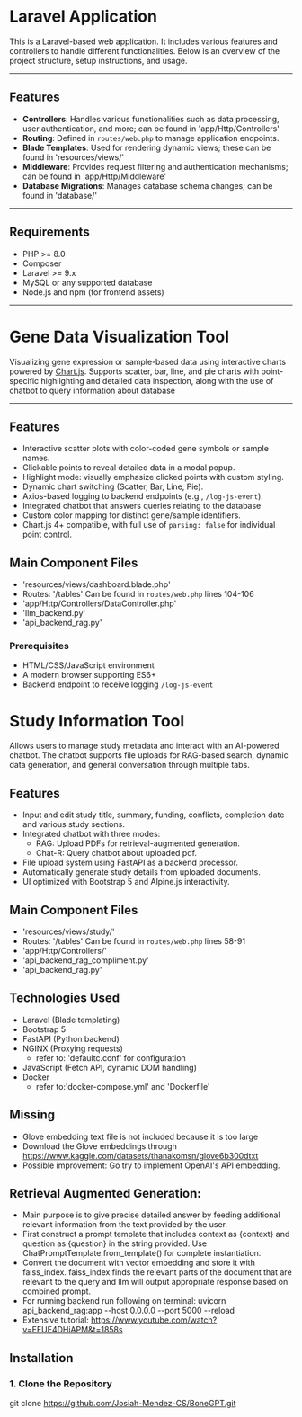 # Laravel Application

This is a Laravel-based web application. It includes various features and controllers to handle different functionalities. Below is an overview of the project structure, setup instructions, and usage.

---

## Features
- **Controllers**: Handles various functionalities such as data processing, user authentication, and more; can be found in 'app/Http/Controllers'
- **Routing**: Defined in `routes/web.php` to manage application endpoints.
- **Blade Templates**: Used for rendering dynamic views; these can be found in 'resources/views/'
- **Middleware**: Provides request filtering and authentication mechanisms; can be found in 'app/Http/Middleware'
- **Database Migrations**: Manages database schema changes; can be found in 'database/'

---

## Requirements
- PHP >= 8.0
- Composer
- Laravel >= 9.x
- MySQL or any supported database
- Node.js and npm (for frontend assets)

---

# Gene Data Visualization Tool

Visualizing gene expression or sample-based data using interactive charts powered by [Chart.js](https://www.chartjs.org/). Supports scatter, bar, line, and pie charts with point-specific highlighting and detailed data inspection, along with the use of chatbot to query information about database

---

## Features

- Interactive scatter plots with color-coded gene symbols or sample names.
- Clickable points to reveal detailed data in a modal popup.
- Highlight mode: visually emphasize clicked points with custom styling.
- Dynamic chart switching (Scatter, Bar, Line, Pie).
- Axios-based logging to backend endpoints (e.g., `/log-js-event`).
- Integrated chatbot that answers queries relating to the database
- Custom color mapping for distinct gene/sample identifiers.
- Chart.js 4+ compatible, with full use of `parsing: false` for individual point control.

## Main Component Files

- 'resources/views/dashboard.blade.php'
- Routes: '/tables' Can be found in `routes/web.php` lines 104-106
- 'app/Http/Controllers/DataController.php'
- 'llm_backend.py'
- 'api_backend_rag.py' 

### Prerequisites

- HTML/CSS/JavaScript environment
- A modern browser supporting ES6+
- Backend endpoint to receive logging `/log-js-event`

# Study Information Tool

Allows users to manage study metadata and interact with an AI-powered chatbot. The chatbot supports file uploads for RAG-based search, dynamic data generation, and general conversation through multiple tabs.

## Features

- Input and edit study title, summary, funding, conflicts, completion date and various study sections.
- Integrated chatbot with three modes:
  - RAG: Upload PDFs for retrieval-augmented generation.
  - Chat-R: Query chatbot about uploaded pdf.
- File upload system using FastAPI as a backend processor.
- Automatically generate study details from uploaded documents.
- UI optimized with Bootstrap 5 and Alpine.js interactivity.

## Main Component Files

- 'resources/views/study/'
- Routes: '/tables' Can be found in `routes/web.php` lines 58-91
- 'app/Http/Controllers/'
- 'api_backend_rag_compliment.py'
- 'api_backend_rag.py' 

## Technologies Used

- Laravel (Blade templating)
- Bootstrap 5
- FastAPI (Python backend)
- NGINX (Proxying requests)
  - refer to: 'defaultc.conf' for configuration 
- JavaScript (Fetch API, dynamic DOM handling)
- Docker
  - refer to:'docker-compose.yml' and 'Dockerfile'

## Missing
- Glove embedding text file is not included because it is too large
- Download the Glove embeddings through https://www.kaggle.com/datasets/thanakomsn/glove6b300dtxt
- Possible improvement: Go try to implement OpenAI's API embedding.

## Retrieval Augmented Generation: 
- Main purpose is to give precise detailed answer by feeding additional relevant information from the text provided by the user.
- First construct a prompt template that includes context as {context} and question as {question} in the string provided. Use ChatPromptTemplate.from_template() for complete instantiation.
- Convert the document with vector embedding and store it with faiss_index.
faiss_index finds the relevant parts of the document that are relevant to the query and llm will output appropriate response based on combined prompt.
- For running backend run following on terminal: uvicorn api_backend_rag:app --host 0.0.0.0 --port 5000 --reload
- Extensive tutorial: https://www.youtube.com/watch?v=EFUE4DHiAPM&t=1858s


## Installation

### 1. Clone the Repository
git clone https://github.com/Josiah-Mendez-CS/BoneGPT.git
